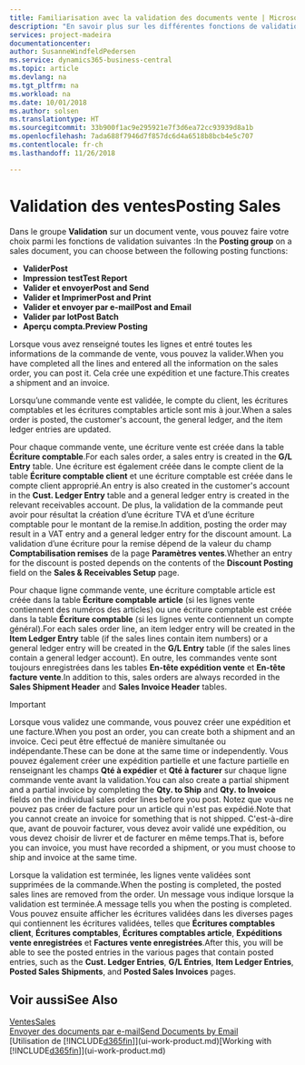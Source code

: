 ```yaml
---
title: Familiarisation avec la validation des documents vente | Microsoft Docs
description: "En savoir plus sur les différentes fonctions de validation pour valider des documents vente."
services: project-madeira
documentationcenter: 
author: SusanneWindfeldPedersen
ms.service: dynamics365-business-central
ms.topic: article
ms.devlang: na
ms.tgt_pltfrm: na
ms.workload: na
ms.date: 10/01/2018
ms.author: solsen
ms.translationtype: HT
ms.sourcegitcommit: 33b900f1ac9e295921e7f3d6ea72cc93939d8a1b
ms.openlocfilehash: 7ada688f7946d7f857dc6d4a6518b8bcb4e5c707
ms.contentlocale: fr-ch
ms.lasthandoff: 11/26/2018

---
```

# <a name="posting-sales"></a><span data-ttu-id="413ca-103">Validation des ventes</span><span class="sxs-lookup"><span data-stu-id="413ca-103">Posting Sales</span></span>
<span data-ttu-id="413ca-104">Dans le groupe **Validation** sur un document vente, vous pouvez faire votre choix parmi les fonctions de validation suivantes :</span><span class="sxs-lookup"><span data-stu-id="413ca-104">In the **Posting group** on a sales document, you can choose between the following posting functions:</span></span>

* <span data-ttu-id="413ca-105">**Valider**</span><span class="sxs-lookup"><span data-stu-id="413ca-105">**Post**</span></span>
* <span data-ttu-id="413ca-106">**Impression test**</span><span class="sxs-lookup"><span data-stu-id="413ca-106">**Test Report**</span></span>
* <span data-ttu-id="413ca-107">**Valider et envoyer**</span><span class="sxs-lookup"><span data-stu-id="413ca-107">**Post and Send**</span></span>
* <span data-ttu-id="413ca-108">**Valider et Imprimer**</span><span class="sxs-lookup"><span data-stu-id="413ca-108">**Post and Print**</span></span>
* <span data-ttu-id="413ca-109">**Valider et envoyer par e-mail**</span><span class="sxs-lookup"><span data-stu-id="413ca-109">**Post and Email**</span></span>
* <span data-ttu-id="413ca-110">**Valider par lot**</span><span class="sxs-lookup"><span data-stu-id="413ca-110">**Post Batch**</span></span>
* <span data-ttu-id="413ca-111">**Aperçu compta.**</span><span class="sxs-lookup"><span data-stu-id="413ca-111">**Preview Posting**</span></span>

<span data-ttu-id="413ca-112">Lorsque vous avez renseigné toutes les lignes et entré toutes les informations de la commande de vente, vous pouvez la valider.</span><span class="sxs-lookup"><span data-stu-id="413ca-112">When you have completed all the lines and entered all the information on the sales order, you can post it.</span></span> <span data-ttu-id="413ca-113">Cela crée une expédition et une facture.</span><span class="sxs-lookup"><span data-stu-id="413ca-113">This creates a shipment and an invoice.</span></span>

<span data-ttu-id="413ca-114">Lorsqu’une commande vente est validée, le compte du client, les écritures comptables et les écritures comptables article sont mis à jour.</span><span class="sxs-lookup"><span data-stu-id="413ca-114">When a sales order is posted, the customer's account, the general ledger, and the item ledger entries are updated.</span></span>

<span data-ttu-id="413ca-115">Pour chaque commande vente, une écriture vente est créée dans la table **Écriture comptable**.</span><span class="sxs-lookup"><span data-stu-id="413ca-115">For each sales order, a sales entry is created in the **G/L Entry** table.</span></span> <span data-ttu-id="413ca-116">Une écriture est également créée dans le compte client de la table **Écriture comptable client** et une écriture comptable est créée dans le compte client approprié.</span><span class="sxs-lookup"><span data-stu-id="413ca-116">An entry is also created in the customer's account in the **Cust. Ledger Entry** table and a general ledger entry is created in the relevant receivables account.</span></span> <span data-ttu-id="413ca-117">De plus, la validation de la commande peut avoir pour résultat la création d’une écriture TVA et d’une écriture comptable pour le montant de la remise.</span><span class="sxs-lookup"><span data-stu-id="413ca-117">In addition, posting the order may result in a VAT entry and a general ledger entry for the discount amount.</span></span> <span data-ttu-id="413ca-118">La validation d’une écriture pour la remise dépend de la valeur du champ **Comptabilisation remises** de la page **Paramètres ventes**.</span><span class="sxs-lookup"><span data-stu-id="413ca-118">Whether an entry for the discount is posted depends on the contents of the **Discount Posting** field on the **Sales & Receivables Setup** page.</span></span>

<span data-ttu-id="413ca-119">Pour chaque ligne commande vente, une écriture comptable article est créée dans la table **Écriture comptable article** (si les lignes vente contiennent des numéros des articles) ou une écriture comptable est créée dans la table **Écriture comptable** (si les lignes vente contiennent un compte général).</span><span class="sxs-lookup"><span data-stu-id="413ca-119">For each sales order line, an item ledger entry will be created in the **Item Ledger Entry** table (if the sales lines contain item numbers) or a general ledger entry will be created in the **G/L Entry** table (if the sales lines contain a general ledger account).</span></span> <span data-ttu-id="413ca-120">En outre, les commandes vente sont toujours enregistrées dans les tables **En-tête expédition vente** et **En-tête facture vente**.</span><span class="sxs-lookup"><span data-stu-id="413ca-120">In addition to this, sales orders are always recorded in the **Sales Shipment Header** and **Sales Invoice Header** tables.</span></span>

> [!IMPORTANT]  
>   <span data-ttu-id="413ca-121">Lorsque vous validez une commande, vous pouvez créer une expédition et une facture.</span><span class="sxs-lookup"><span data-stu-id="413ca-121">When you post an order, you can create both a shipment and an invoice.</span></span> <span data-ttu-id="413ca-122">Ceci peut être effectué de manière simultanée ou indépendante.</span><span class="sxs-lookup"><span data-stu-id="413ca-122">These can be done at the same time or independently.</span></span> <span data-ttu-id="413ca-123">Vous pouvez également créer une expédition partielle et une facture partielle en renseignant les champs **Qté à expédier** et **Qté à facturer** sur chaque ligne commande vente avant la validation.</span><span class="sxs-lookup"><span data-stu-id="413ca-123">You can also create a partial shipment and a partial invoice by completing the **Qty. to Ship** and **Qty. to Invoice** fields on the individual sales order lines before you post.</span></span> <span data-ttu-id="413ca-124">Notez que vous ne pouvez pas créer de facture pour un article qui n'est pas expédié.</span><span class="sxs-lookup"><span data-stu-id="413ca-124">Note that you cannot create an invoice for something that is not shipped.</span></span> <span data-ttu-id="413ca-125">C'est-à-dire que, avant de pouvoir facturer, vous devez avoir validé une expédition, ou vous devez choisir de livrer et de facturer en même temps.</span><span class="sxs-lookup"><span data-stu-id="413ca-125">That is, before you can invoice, you must have recorded a shipment, or you must choose to ship and invoice at the same time.</span></span>

<span data-ttu-id="413ca-126">Lorsque la validation est terminée, les lignes vente validées sont supprimées de la commande.</span><span class="sxs-lookup"><span data-stu-id="413ca-126">When the posting is completed, the posted sales lines are removed from the order.</span></span> <span data-ttu-id="413ca-127">Un message vous indique lorsque la validation est terminée.</span><span class="sxs-lookup"><span data-stu-id="413ca-127">A message tells you when the posting is completed.</span></span> <span data-ttu-id="413ca-128">Vous pouvez ensuite afficher les écritures validées dans les diverses pages qui contiennent les écritures validées, telles que **Écritures comptables client**, **Écritures comptables**, **Écritures comptables article**, **Expéditions vente enregistrées** et **Factures vente enregistrées**.</span><span class="sxs-lookup"><span data-stu-id="413ca-128">After this, you will be able to see the posted entries in the various pages that contain posted entries, such as the **Cust. Ledger Entries**, **G/L Entries**, **Item Ledger Entries**, **Posted Sales Shipments**, and **Posted Sales Invoices** pages.</span></span>

## <a name="see-also"></a><span data-ttu-id="413ca-129">Voir aussi</span><span class="sxs-lookup"><span data-stu-id="413ca-129">See Also</span></span>
[<span data-ttu-id="413ca-130">Ventes</span><span class="sxs-lookup"><span data-stu-id="413ca-130">Sales</span></span>](sales-manage-sales.md)  
[<span data-ttu-id="413ca-131">Envoyer des documents par e-mail</span><span class="sxs-lookup"><span data-stu-id="413ca-131">Send Documents by Email</span></span>](ui-how-send-documents-email.md)  
<span data-ttu-id="413ca-132">[Utilisation de [!INCLUDE[d365fin](includes/d365fin_md.md)]](ui-work-product.md)</span><span class="sxs-lookup"><span data-stu-id="413ca-132">[Working with [!INCLUDE[d365fin](includes/d365fin_md.md)]](ui-work-product.md)</span></span>


